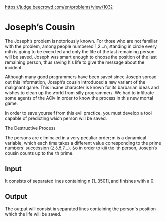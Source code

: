 https://judge.beecrowd.com/en/problems/view/1032

# Joseph’s Cousin

The Joseph’s problem is notoriously known. For those who are not familiar with
the problem, among people numbered 1,2…n, standing in circle every mth is going
to be executed and only the life of the last remaining person will be saved.
Joseph was smart enough to choose the position of the last remaining person,
thus saving his life to give the message about the incident.

Although many good programmers have been saved since Joseph spread out this
information, Joseph’s cousin introduced a new variant of the malignant game.
This insane character is known for its barbarian ideas and wishes to clean up
the world from silly programmers. We had to infiltrate some agents of the ACM in
order to know the process in this new mortal game.

In order to save yourself from this evil practice, you must develop a tool
capable of predicting which person will be saved.

The Destructive Process

The persons are eliminated in a very peculiar order; m is a dynamical variable,
which each time takes a different value corresponding to the prime numbers’
succession (2,3,5,7…). So in order to kill the ith person, Joseph’s cousin
counts up to the ith prime.

## Input

It consists of separated lines containing n [1..3501], and finishes with a 0.

## Output

The output will consist in separated lines containing the person's position
which the life will be saved.

